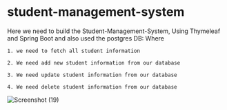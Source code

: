 # student-management-system
Here we need to build the Student-Management-System, Using Thymeleaf and Spring Boot and also used the postgres DB:
  Where 
  
    1. we need to fetch all student information
    
    2. We need add new student information from our database
    
    3. We need update student information from our database
    
    4. We need delete student information from our database
    
![Screenshot (19)](https://user-images.githubusercontent.com/49556058/196370487-e1068b7a-494c-441d-8ead-329f86800f85.png)
